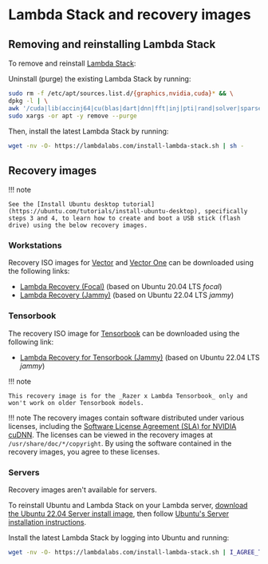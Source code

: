 # Lambda Stack and recovery images

## Removing and reinstalling Lambda Stack

To remove and reinstall [Lambda Stack](https://lambdalabs.com/lambda-stack-deep-learning-software):

Uninstall (purge) the existing Lambda Stack by running:

```bash
sudo rm -f /etc/apt/sources.list.d/{graphics,nvidia,cuda}* && \
dpkg -l | \
awk '/cuda|lib(accinj64|cu(blas|dart|dnn|fft|inj|pti|rand|solver|sparse)|magma|nccl|npp|nv[^p])|nv(idia|ml)|tensor(flow|board)|torch/ { print $2 }' | \
sudo xargs -or apt -y remove --purge
```

Then, install the latest Lambda Stack by running:

```bash
wget -nv -O- https://lambdalabs.com/install-lambda-stack.sh | sh -
```

## Recovery images

!!! note

    See the [Install Ubuntu desktop tutorial](https://ubuntu.com/tutorials/install-ubuntu-desktop), specifically steps 3 and 4, to learn how to create and boot a USB stick (flash drive) using the below recovery images.


### Workstations

Recovery ISO images for [Vector](https://lambdalabs.com/gpu-workstations/vector)
and [Vector One](https://lambdalabs.com/gpu-workstations/vector-one) can be
downloaded using the following links:

* [Lambda Recovery (Focal)](https://files.lambdalabs.com/recovery/lambda-recovery-focal-20241108.iso) (based on Ubuntu 20.04 LTS _focal_)
* [Lambda Recovery (Jammy)](https://files.lambdalabs.com/recovery/lambda-recovery-jammy-20241108.iso) (based on Ubuntu 22.04 LTS _jammy_)

### Tensorbook

The recovery ISO image for
[Tensorbook](https://lambdalabs.com/deep-learning/laptops/tensorbook) can be
downloaded using the following link:

* [Lambda Recovery for Tensorbook (Jammy)](https://files.lambdalabs.com/recovery/tensorbook-jammy-20230704.iso) (based on Ubuntu 22.04 LTS _jammy_)

!!! note

    This recovery image is for the _Razer x Lambda Tensorbook_ only and won't work on older Tensorbook models.


!!! note
    The recovery images contain software distributed under various licenses, including the [Software License Agreement (SLA) for NVIDIA cuDNN](https://docs.nvidia.com/deeplearning/cudnn/sla/index.html). The licenses can be viewed in the recovery images at `/usr/share/doc/*/copyright`. By using the software contained in the recovery images, you agree to these licenses.


### Servers

Recovery images aren't available for servers.

To reinstall Ubuntu and Lambda Stack on your Lambda server, [download the Ubuntu
22.04 Server install image](https://releases.ubuntu.com/22.04/), then follow
[Ubuntu's Server installation
instructions](https://ubuntu.com/server/docs/installation).

Install the latest Lambda Stack by logging into Ubuntu and running:

```bash
wget -nv -O- https://lambdalabs.com/install-lambda-stack.sh | I_AGREE_TO_THE_CUDNN_LICENSE=1 sh -
```
